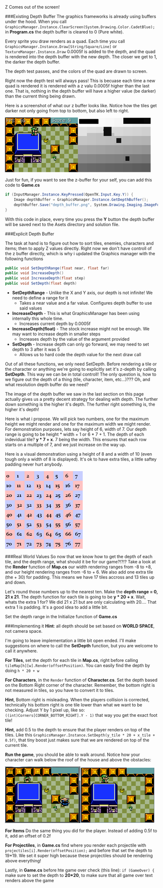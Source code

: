 Z Comes out of the screen!

###Existing Depth Buffer
The graphics frameworks is already using buffers under the hood. When you call ```GraphicsManager.Instance.ClearScreen(System.Drawing.Color.CadetBlue);``` in **Program.cs** the depth buffer is cleared to 0 (Pure white). 

Every sprite you draw renders as a quad. Each time you call ```GraphicsManager.Instance.Draw[String/Square/Line]``` or ```TextureManager.Instance.Draw```  0.0005f is added to the depth, and the quad is rendered into the depth buffer with the new depth. The closer we get to 1, the darker the depth buffer.

The depth test passes, and the colors of the quad are drawn to screen.

Right now the depth test will always pass! This is becuase each time a new quad is rendered it is rendered with a z valu 0.0005f higher than the last one. That is, nothing in the depth buffer will have a higher value (be darker) than the current thing being drawn.

Here is a screenshot of what our z buffer looks like. Notice how the tiles get darker not only going from top to bottom, but also left to right.

![BUFFERS](Images/buffers.PNG)

Just for fun, if you want to see the z-buffer for your self, you can add this code to **Game.cs**

```cs
if (InputManager.Instance.KeyPressed(OpenTK.Input.Key.Y)) {
    Image depthBuffer = GraphicsManager.Instance.GetDepthBuffer();
    depthBuffer.Save("depth_buffer.png", System.Drawing.Imaging.ImageFormat.Png);
}
```

With this code in place, every time you press the **Y** button the depth buffer will be saved next to the Asets directory and solution file.

###Explicit Depth Buffer

The task at hand is to figure out how to sort tiles, enemies, characters and items; then to apply Z values directly. Right now we don't have controll of the z buffer directly, which is why i updated the Graphics manager with the following functions

```cs
public void SetDepthRange(float near, float far)
public void IncreaseDepth()
public void IncreaseDepth(float step)
public void SetDepth(float depth)
```

* **SetDepthRange** - Unlike the X and Y axis, our depth is not infinite! We need to define a range for it
  * Takes a near value and a far value. Configures depth buffer to use said values
* **IncreaseDepth** - This is what GraphicsManager has been using internally this whole time.
  * Increases current depth by 0.0005f 
* **IncreaseDepth(float)** - The stock increase might not be enough. We may want to increase depth in smaller steps
  * Increases depth by the value of the argument provided 
* **SetDepth** - Increase depth can only go forward, we may need to set depth to 3 after it was 5
  * Allows us to hard code the depth value for the next draw call

Out of all these functions, we only need SetDepth. Before rendering a tile or the character or anything we're going to explicitly set it's z-depth by calling **SetDepth**. This way we can be in total controll! The only question is, how to we figure out the depth of a thing (tile, character, item, etc...)??? Oh, and what resolution depth buffer do we need?

The image of the depth buffer we saw in the last section on this page actually gives us a pretty decent strategy for dealing with depth. The further down something is the higher it's depth. The further right something is, the higher it's depth!

Here is what i propose. We will pick two numbers, one for the maximum height we might render and one for the maximum width we might render. For demonstration purposes, lets say height of 6, width of 7. Our depth range is going to be height * width + 1 or 6 * 7 + 1. The depth of each indevidual tile? **y * 7 + x**. 7 being the width. This ensures that each row starts on a multiple of 7, and we just increase on the way up.

Here is a visual demonstration using a height of 8 and a width of 10 (even tough only a width of 8 is displayed). It's ok to have extra tiles, a little saftey padding never hurt anybody.

![GRID](Images/index_grid.png)

###Real World Values
So now that we know how to get the depth of each tile, and the depth range, what should it be for our game?!?!? Take a look at the **Render** function of **Map.cs** our width rendering ranges from -8 to +8, and our height rendering ranges from -6 to + 6. We also add one extra tile (the + 30) for padding. This means we have 17 tiles accross and 13 tiles up and down. 

Let's round those numbers up to the nearest ten. Make the **depth range = 0, 21 x 21**. The depth function for each tile is going to be **y * 20 + x**. Wait, whats the extra 1 for? We did 21 x 21 but are only calculating with 20.... That extra 1 is padding. It's a good idea to add a little bit.

Set the depth range in the Initialize function of **Game.cs**

###Implementing it
**Hint**: all depth should be set based on **WORLD SPACE**, not camera space.

I'm going to leave implementation a little bit open ended. I'll make suggestions on where to call the **SetDepth** function, but you are welcome to call it anywhere.

**For Tiles**, set the depth for each tile in **Map.cs**, right before calling ```tileMap[h][w].Render(offsetPosition)```. You can easily find the depth by doing ```h * 20 + w```

**For Characters**, in the ```Render``` function of **Character.cs**. Set the depth based on the Bottom Right corner of the character. Remember, the bottom right is not measured in tiles, so you have to convert it to tiles.

**Hint**, Bottom right is misleading. When the players collision is corrected, technically his bottom right is one tile lower than what we want to be checking. Adjust Y by 1 pixel up, like so: ```((int)Corners[CORNER_BOTTOM_RIGHT].Y - 1)``` that way you get the exact foot tile!

**Hint**, add 0.5 to the depth to ensure that the player renders on top of the tiles. Like this ```GraphicsManager.Instance.SetDepth(y_tile * 20 + x_tile + 0.5f)```, that tiny boost just makes sure that we are rendered on top of the current tile.

**Run the game**, you should be able to walk around. Notice how your character can walk below the roof of the house and above the obstacles:

![Z_DEPTH](Images/zdepth.png)

**For Items** Do the same thing you did for the player. Instead of adding 0.5f to it, add an offset of 0.2f

**For Projectiles**, in **Game.cs** find where you render each projectile with ```projectiles[i].Render(offsetPosition);``` and before that set the depth to 19*19. We set it super high because these projectiles should be rendering above everything!

Lastly, in **Game.cs** before hte game over check (this line): ```if (GameOver) {``` make sure to set the depth to **20*20**, to make sure that all game over text renders above the game